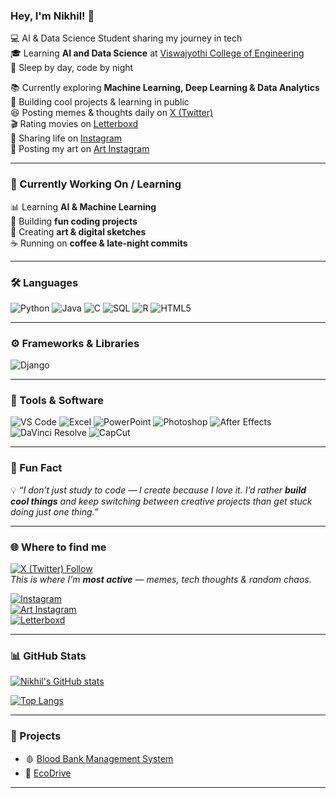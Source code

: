 ### Hey, I'm Nikhil! 👋

💻 AI & Data Science Student sharing my journey in tech  
🎓 Learning **AI and Data Science** at [Viswajyothi College of Engineering](https://vjcet.org/)  
🌙 Sleep by day, code by night  

📚 Currently exploring **Machine Learning, Deep Learning & Data Analytics**  
🚀 Building cool projects & learning in public  
😆 Posting memes & thoughts daily on [X (Twitter)](https://x.com/Nichol8s_3000?t=cG59JT54mo6K2GOgHSU3dw&s=09)  
🎬 Rating movies on [Letterboxd](https://boxd.it/cWdVf)  
📸 Sharing life on [Instagram](https://www.instagram.com/nikhil.3000_?igsh=aW5oZHdzc3I1cXd2)  
🎨 Posting my art on [Art Instagram](https://www.instagram.com/nichol8s_crap?igsh=MWxxM2FtNTc1dTlrdg==)  

---

### 🌱 Currently Working On / Learning  

📊 Learning **AI & Machine Learning**  
🤖 Building **fun coding projects**  
🎨 Creating **art & digital sketches**  
☕ Running on **coffee & late-night commits**  

---

### 🛠️ Languages  

![Python](https://img.shields.io/badge/Python-3776AB?style=for-the-badge&logo=python&logoColor=white)
![Java](https://img.shields.io/badge/Java-007396?style=for-the-badge&logo=java&logoColor=white)
![C](https://img.shields.io/badge/C-00599C?style=for-the-badge&logo=c&logoColor=white)
![SQL](https://img.shields.io/badge/SQL-003B57?style=for-the-badge&logo=postgresql&logoColor=white)
![R](https://img.shields.io/badge/R-276DC3?style=for-the-badge&logo=r&logoColor=white)
![HTML5](https://img.shields.io/badge/HTML5-E34F26?style=for-the-badge&logo=html5&logoColor=white)

---

### ⚙️ Frameworks & Libraries  

![Django](https://img.shields.io/badge/Django-092E20?style=for-the-badge&logo=django&logoColor=white)

---

### 🎨 Tools & Software  

![VS Code](https://img.shields.io/badge/VS%20Code-007ACC?style=for-the-badge&logo=visual-studio-code&logoColor=white)
![Excel](https://img.shields.io/badge/Excel-217346?style=for-the-badge&logo=microsoft-excel&logoColor=white)
![PowerPoint](https://img.shields.io/badge/PowerPoint-B7472A?style=for-the-badge&logo=microsoft-powerpoint&logoColor=white)
![Photoshop](https://img.shields.io/badge/Photoshop-31A8FF?style=for-the-badge&logo=adobe-photoshop&logoColor=white)
![After Effects](https://img.shields.io/badge/After%20Effects-9999FF?style=for-the-badge&logo=adobe-after-effects&logoColor=white)
![DaVinci Resolve](https://img.shields.io/badge/DaVinci%20Resolve-233A51?style=for-the-badge&logo=davinci-resolve&logoColor=white)
![CapCut](https://img.shields.io/badge/CapCut-000000?style=for-the-badge&logo=capcut&logoColor=white)

---

### 🌟 Fun Fact  

💡 _“I don’t just study to code — I create because I love it. I’d rather **build cool things** and keep switching between creative projects than get stuck doing just one thing.”_

---

### 🌐 Where to find me  

[![X (Twitter) Follow](https://img.shields.io/twitter/follow/Nichol8s_3000?style=for-the-badge&logo=x&logoColor=white&color=1DA1F2)](https://x.com/Nichol8s_3000?t=cG59JT54mo6K2GOgHSU3dw&s=09)  
_This is where I’m **most active** — memes, tech thoughts & random chaos._

[![Instagram](https://img.shields.io/badge/Instagram-Main-E4405F?style=for-the-badge&logo=instagram&logoColor=white)](https://www.instagram.com/nikhil.3000_?igsh=aW5oZHdzc3I1cXd2)  
[![Art Instagram](https://img.shields.io/badge/Instagram-Art-E4405F?style=for-the-badge&logo=instagram&logoColor=white)](https://www.instagram.com/nichol8s_crap?igsh=MWxxM2FtNTc1dTlrdg==)  
[![Letterboxd](https://img.shields.io/badge/Letterboxd-Follow-00D735?style=for-the-badge&logo=letterboxd&logoColor=white)](https://boxd.it/cWdVf)  

---

### 📊 GitHub Stats  

[![Nikhil's GitHub stats](https://github-readme-stats.vercel.app/api?username=nichol8s&count_private=true&show_icons=true&theme=radical)](https://github.com/anuraghazra/github-readme-stats)

[![Top Langs](https://github-readme-stats.vercel.app/api/top-langs/?username=nichol8s&layout=compact&theme=radical)](https://github.com/anuraghazra/github-readme-stats)

---

### 🚀 Projects  

- 🩸 [Blood Bank Management System](https://github.com/nichol8s/Blood-Bank) 
- 🌱 [EcoDrive](https://github.com/nichol8s/ECODRIVE) 

---

